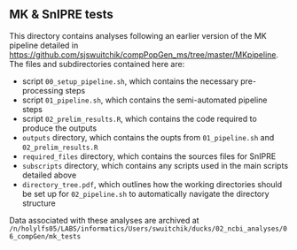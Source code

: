 ## MK & SnIPRE tests  
  
This directory contains analyses following an earlier version of the MK pipeline detailed in https://github.com/sjswuitchik/compPopGen_ms/tree/master/MKpipeline. The files and subdirectories contained here are:  
  
* script `00_setup_pipeline.sh`, which contains the necessary pre-processing steps 
* script `01_pipeline.sh`, which contains the semi-automated pipeline steps
* script `02_prelim_results.R`, which contains the code required to produce the outputs
* `outputs` directory, which contains the oupts from `01_pipeline.sh` and `02_prelim_results.R`
* `required_files` directory, which contains the sources files for SnIPRE
* `subscripts` directory, which contains any scripts used in the main scripts detailed above
* `directory_tree.pdf`, which outlines how the working directories should be set up for `02_pipeline.sh` to automatically navigate the directory structure
  
  
Data associated with these analyses are archived at `/n/holylfs05/LABS/informatics/Users/swuitchik/ducks/02_ncbi_analyses/06_compGen/mk_tests`
